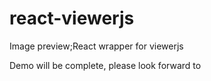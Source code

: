 # react-viewerjs
Image preview;React wrapper for viewerjs

Demo will be complete, please look forward to
